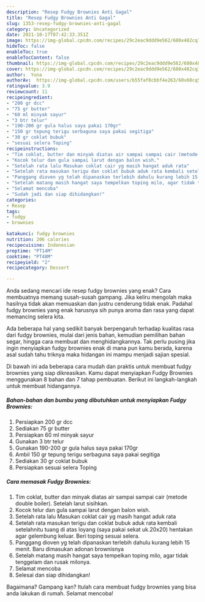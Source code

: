 ```yaml
---
description: "Resep Fudgy Brownies Anti Gagal"
title: "Resep Fudgy Brownies Anti Gagal"
slug: 1353-resep-fudgy-brownies-anti-gagal
category: Uncategorized
date: 2021-10-17T07:42:33.351Z
image: https://img-global.cpcdn.com/recipes/29c2eac9ddd9e562/680x482cq70/fudgy-brownies-foto-resep-utama.jpg
hideToc: false
enableToc: true
enableTocContent: false
thumbnail: https://img-global.cpcdn.com/recipes/29c2eac9ddd9e562/680x482cq70/fudgy-brownies-foto-resep-utama.jpg
cover: https://img-global.cpcdn.com/recipes/29c2eac9ddd9e562/680x482cq70/fudgy-brownies-foto-resep-utama.jpg
author:  Yuna
authorAv:  https://img-global.cpcdn.com/users/b55faf8cbbf4e263/60x60cq50/avatar.jpg
ratingvalue: 3.9
reviewcount: 11
recipeingredient:
- "200 gr dcc"
- "75 gr butter"
- "60 ml minyak sayur"
- "3 btr telur"
- "190-200 gr gula halus saya pakai 170gr"
- "150 gr tepung terigu serbaguna saya pakai segitiga"
- "30 gr coklat bubuk"
- "sesuai selera Toping"
recipeinstructions:
- "Tim coklat, butter dan minyak diatas air sampai sampai cair (metode double boiler). Setelah larut sisihkan."
- "Kocok telur dan gula sampai larut dengan balon wish."
- "Setelah rata lalu Masukan coklat cair yg masih hangat aduk rata"
- "Setelah rata masukan terigu dan coklat bubuk aduk rata kembali setelahnitu tuang di atas loyang (saya pakai sekat uk.20x20) hentakan agar gelembung keluar. Beri toping sesuai selera."
- "Panggang dioven yg telah dipanaskan terlebih dahulu kurang lebih 15 menit. Baru dimasukan adonan brownisnya"
- "Setelah matang masih hangat saya tempelkan toping milo, agar tidak tenggelam dan rusak milonya."
- "Selamat mencoba"
- "Sudah jadi dan siap dihidangkan!"
categories:
- Resep
tags:
- fudgy
- brownies

katakunci: fudgy brownies 
nutrition: 206 calories
recipecuisine: Indonesian
preptime: "PT14M"
cooktime: "PT48M"
recipeyield: "2"
recipecategory: Dessert

---
```



Anda sedang mencari ide resep fudgy brownies yang enak? Cara membuatnya memang susah-susah gampang. Jika keliru mengolah maka hasilnya tidak akan memuaskan dan justru cenderung tidak enak. Padahal fudgy brownies yang enak harusnya sih punya aroma dan rasa yang dapat memancing selera kita.


Ada beberapa hal yang sedikit banyak berpengaruh terhadap kualitas rasa dari fudgy brownies, mulai dari jenis bahan, kemudian pemilihan bahan segar, hingga cara membuat dan menghidangkannya. Tak perlu pusing jika ingin menyiapkan fudgy brownies enak di mana pun kamu berada, karena asal sudah tahu triknya maka hidangan ini mampu menjadi sajian spesial.




Di bawah ini ada beberapa cara mudah dan praktis untuk membuat fudgy brownies yang siap dikreasikan. Kamu dapat menyiapkan Fudgy Brownies menggunakan 8 bahan dan 7 tahap pembuatan. Berikut ini langkah-langkah untuk membuat hidangannya.

<!--inarticleads1-->

##### Bahan-bahan dan bumbu yang dibutuhkan untuk menyiapkan Fudgy Brownies:

1. Persiapkan 200 gr dcc
1. Sediakan 75 gr butter
1. Persiapkan 60 ml minyak sayur
1. Gunakan 3 btr telur
1. Gunakan 190-200 gr gula halus saya pakai 170gr
1. Ambil 150 gr tepung terigu serbaguna saya pakai segitiga
1. Sediakan 30 gr coklat bubuk
1. Persiapkan sesuai selera Toping




<!--inarticleads2-->

##### Cara memasak Fudgy Brownies:

1. Tim coklat, butter dan minyak diatas air sampai sampai cair (metode double boiler). Setelah larut sisihkan.
1. Kocok telur dan gula sampai larut dengan balon wish.
1. Setelah rata lalu Masukan coklat cair yg masih hangat aduk rata
1. Setelah rata masukan terigu dan coklat bubuk aduk rata kembali setelahnitu tuang di atas loyang (saya pakai sekat uk.20x20) hentakan agar gelembung keluar. Beri toping sesuai selera.
1. Panggang dioven yg telah dipanaskan terlebih dahulu kurang lebih 15 menit. Baru dimasukan adonan brownisnya
1. Setelah matang masih hangat saya tempelkan toping milo, agar tidak tenggelam dan rusak milonya.
1. Selamat mencoba
1. Selesai dan siap dihidangkan!



Bagaimana? Gampang kan? Itulah cara membuat fudgy brownies yang bisa anda lakukan di rumah. Selamat mencoba!
